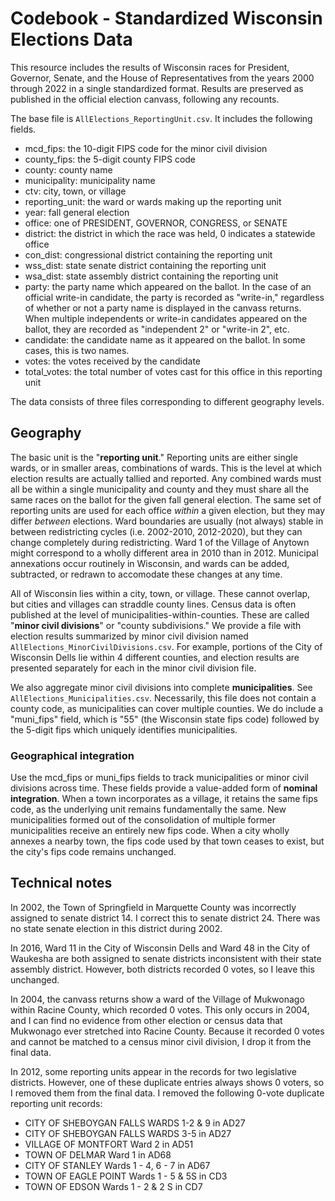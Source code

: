 # Codebook - Standardized Wisconsin Elections Data

This resource includes the results of Wisconsin races for President, Governor, Senate, and the House of Representatives from the years 2000 through 2022 in a single standardized format. Results are preserved as published in the official election canvass, following any recounts.

The base file is `AllElections_ReportingUnit.csv`. It includes the following fields.

* mcd_fips: the 10-digit FIPS code for the minor civil division
* county_fips:  the 5-digit county FIPS code
* county: county name
* municipality: municipality name
* ctv: city, town, or village
* reporting_unit: the ward or wards making up the reporting unit
* year: fall general election
* office: one of PRESIDENT, GOVERNOR, CONGRESS, or SENATE
* district: the district in which the race was held, 0 indicates a statewide office
* con_dist: congressional district containing the reporting unit
* wss_dist: state senate district containing the reporting unit
* wsa_dist: state assembly district containing the reporting unit
* party: the party name which appeared on the ballot. In the case of an official write-in candidate, the party is recorded as "write-in," regardless of whether or not a party name is displayed in the canvass returns. When multiple independents or write-in candidates appeared on the ballot, they are recorded as "independent 2" or "write-in 2", etc.
* candidate: the candidate name as it appeared on the ballot. In some cases, this is two names.
* votes: the votes received by the candidate
* total_votes: the total number of votes cast for this office in this reporting unit

The data consists of three files corresponding to different geography levels.

## Geography

The basic unit is the "**reporting unit**." Reporting units are either single wards, or in smaller areas, combinations of wards. This is the level at which election results are actually tallied and reported. Any combined wards must all be within a single municipality and county and they must share all the same races on the ballot for the given fall general election. The same set of reporting units are used for each office *within* a given election, but they may differ *between* elections. Ward boundaries are usually (not always) stable in between redistricting cycles (i.e. 2002-2010, 2012-2020), but they can change completely during redistricting. Ward 1 of the Village of Anytown might correspond to a wholly different area in 2010 than in 2012. Municipal annexations occur routinely in Wisconsin, and wards can be added, subtracted, or redrawn to accomodate these changes at any time.

All of Wisconsin lies within a city, town, or village. These cannot overlap, but cities and villages can straddle county lines. Census data is often published at the level of municipalities-within-counties. These are called "**minor civil divisions**" or "county subdivisions." We provide a file with election results summarized by minor civil division named `AllElections_MinorCivilDivisions.csv`. For example, portions of the City of Wisconsin Dells lie within 4 different counties, and election results are presented separately for each in the minor civil division file.

We also aggregate minor civil divisions into complete **municipalities**. See `AllElections_Municipalities.csv`. Necessarily, this file does not contain a county code, as municipalities can cover multiple counties. We do include a "muni_fips" field, which is "55" (the Wisconsin state fips code) followed by the 5-digit fips which uniquely identifies municipalities.

### Geographical integration

Use the mcd_fips or muni_fips fields to track municipalities or minor civil divisions across time. These fields provide a value-added form of **nominal integration**. When a town incorporates as a village, it retains the same fips code, as the underlying unit remains fundamentally the same. New municipalities formed out of the consolidation of multiple former municipalities receive an entirely new fips code. When a city wholly annexes a nearby town, the fips code used by that town ceases to exist, but the city's fips code remains unchanged. 

## Technical notes

In 2002, the Town of Springfield in Marquette County was incorrectly assigned to senate district 14. I correct this to senate district 24. There was no state senate election in this district during 2002.

In 2016, Ward 11 in the City of Wisconsin Dells and Ward 48 in the City of Waukesha are both assigned to senate districts inconsistent with their state assembly district. However, both districts recorded 0 votes, so I leave this unchanged.

In 2004, the canvass returns show a ward of the Village of Mukwonago within Racine County, which recorded 0 votes. This only occurs in 2004, and I can find no evidence from other election or census data that Mukwonago ever stretched into Racine County. Because it recorded 0 votes and cannot be matched to a census minor civil division, I drop it from the final data.

In 2012, some reporting units appear in the records for two legislative districts. However, one of these duplicate entries always shows 0 voters, so I removed them from the final data. I removed the following 0-vote duplicate reporting unit records:

  * CITY OF SHEBOYGAN FALLS WARDS 1-2 & 9 in AD27
  * CITY OF SHEBOYGAN FALLS WARDS 3-5 in AD27
  * VILLAGE OF MONTFORT Ward 2 in AD51
  * TOWN OF DELMAR Ward 1 in AD68
  * CITY OF STANLEY Wards 1 - 4, 6 - 7 in AD67
  * TOWN OF EAGLE POINT Wards 1 - 5 & 5S in CD3
  * TOWN OF EDSON Wards 1 - 2 & 2 S in CD7
  